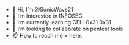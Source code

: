 - 👋 Hi, I’m @SonicWave21
- 👀 I’m interested in INFOSEC
- 🌱 I’m currently learning CEH-0x31 0x31
- 💞️ I’m looking to collaborate on pentest tools
- 📫 How to reach me = here.

<!---
SonicWave21/SonicWave21 is a ✨ special ✨ repository because its `README.md` (this file) appears on your GitHub profile.
You can click the Preview link to take a look at your changes.
--->
